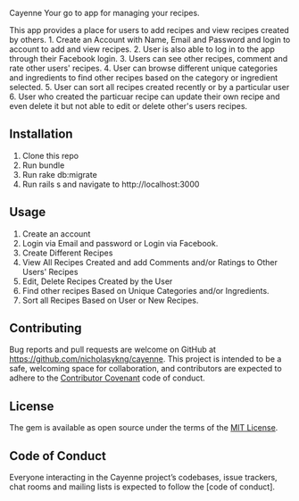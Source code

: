 Cayenne
Your go to app for managing your recipes.

This app provides a place for users to add recipes and view recipes created by others. 
    1. Create an Account with Name, Email and Password and login to account to add and view recipes.
    2. User is also able to log in to the app through their Facebook login.
    3. Users can see other recipes, comment and rate other users' recipes. 
    4. User can browse different unique categories and ingredients to find other recipes based on the category or ingredient selected.
    5. User can sort all recipes created recently or by a particular user
    6. User who created the particuar recipe can update their own recipe and even delete it but not able to edit or delete other's users recipes.

## Installation
1. Clone this repo
2. Run bundle
3. Run rake db:migrate
4. Run rails s and navigate to http://localhost:3000

## Usage

1. Create an account
2. Login via Email and password or Login via Facebook. 
3. Create Different Recipes
4. View All Recipes Created and add Comments and/or Ratings to Other Users' Recipes
5. Edit, Delete Recipes Created by the User
6. Find other recipes Based on Unique Categories and/or Ingredients. 
7. Sort all Recipes Based on User or New Recipes.


## Contributing

Bug reports and pull requests are welcome on GitHub at https://github.com/nicholasykng/cayenne. This project is intended to be a safe, welcoming space for collaboration, and contributors are expected to adhere to the [Contributor Covenant](http://contributor-covenant.org) code of conduct.

## License

The gem is available as open source under the terms of the [MIT License](https://opensource.org/licenses/MIT).

## Code of Conduct

Everyone interacting in the Cayenne project’s codebases, issue trackers, chat rooms and mailing lists is expected to follow the [code of conduct].
    

